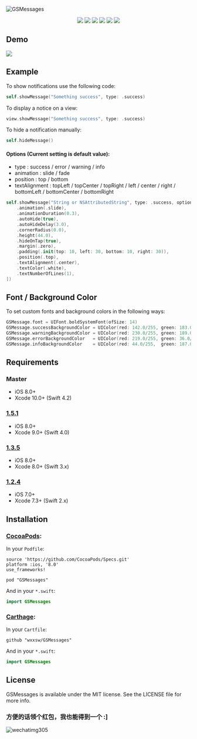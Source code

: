 ![GSMessages](https://github.com/wxxsw/GSMessages/blob/master/ScreenShots/logo.png)

<p align="center">
<a href="https://developer.apple.com/swift"><img src="https://img.shields.io/badge/language-swift4-f48041.svg?style=flat"></a>
<a href="https://developer.apple.com/ios"><img src="https://img.shields.io/badge/platform-iOS%208%2B-blue.svg?style=flat"></a>
<a href="https://github.com/Carthage/Carthage"><img src="https://img.shields.io/badge/Carthage-compatible-4BC51D.svg?style=flat"></a>
<a href="http://cocoadocs.org/docsets/GSMessages"><img src="https://img.shields.io/badge/Cocoapods-compatible-4BC51D.svg?style=flat"></a>
<a href="https://github.com/wxxsw/GSMessages/blob/master/LICENSE"><img src="http://img.shields.io/badge/license-MIT-lightgrey.svg?style=flat"></a>
<a href="https://github.com/wxxsw/GSMessages/tree/1.7.0"><img src="https://img.shields.io/badge/release-1.7.0-blue.svg"></a>
</p>

## Demo

![](https://github.com/wxxsw/GSMessages/blob/master/ScreenShots/demo.gif)

## Example

To show notifications use the following code:
```Swift
self.showMessage("Something success", type: .success)
```

To display a notice on a view:
```Swift
view.showMessage("Something success", type: .success)
```

To hide a notification manually:
```Swift
self.hideMessage()
```

#### Options (Current setting is default value):

- type          : success / error / warning / info
- animation     : slide / fade
- position      : top / bottom
- textAlignment : topLeft / topCenter / topRight / left / center / right / bottomLeft / bottomCenter / bottomRight

```Swift
self.showMessage("String or NSAttributedString", type: .success, options: [
    .animation(.slide),
    .animationDuration(0.3),
    .autoHide(true),
    .autoHideDelay(3.0),
    .cornerRadius(0.0),
    .height(44.0),
    .hideOnTap(true),
    .margin(.zero),
    .padding(.init(top: 10, left: 30, bottom: 10, right: 30)),
    .position(.top),
    .textAlignment(.center),
    .textColor(.white),
    .textNumberOfLines(1),
])
```

## Font / Background Color

To set custom fonts and background colors in the following ways:
```Swift
GSMessage.font = UIFont.boldSystemFont(ofSize: 14)
GSMessage.successBackgroundColor = UIColor(red: 142.0/255, green: 183.0/255, blue: 64.0/255,  alpha: 0.95)
GSMessage.warningBackgroundColor = UIColor(red: 230.0/255, green: 189.0/255, blue: 1.0/255,   alpha: 0.95)
GSMessage.errorBackgroundColor   = UIColor(red: 219.0/255, green: 36.0/255,  blue: 27.0/255,  alpha: 0.70)
GSMessage.infoBackgroundColor    = UIColor(red: 44.0/255,  green: 187.0/255, blue: 255.0/255, alpha: 0.90)
```

## Requirements

### Master

- iOS 8.0+
- Xcode 10.0+ (Swift 4.2)

### [1.5.1](https://github.com/wxxsw/GSMessages/tree/1.5.1)

- iOS 8.0+
- Xcode 9.0+ (Swift 4.0)

### [1.3.5](https://github.com/wxxsw/GSMessages/tree/1.3.5)

- iOS 8.0+
- Xcode 8.0+ (Swift 3.x)

### [1.2.4](https://github.com/wxxsw/GSMessages/tree/1.2.4)

- iOS 7.0+
- Xcode 7.3+ (Swift 2.x)

## Installation

### [CocoaPods](http://cocoapods.org/):

In your `Podfile`:
```
source 'https://github.com/CocoaPods/Specs.git'
platform :ios, '8.0'
use_frameworks!

pod "GSMessages"
```

And in your `*.swift`:
```swift
import GSMessages
```

### [Carthage](https://github.com/Carthage/Carthage):

In your `Cartfile`:

```
github "wxxsw/GSMessages"
```

And in your `*.swift`:
```swift
import GSMessages
```

## License

GSMessages is available under the MIT license. See the LICENSE file for more info.

### 方便的话领个红包，我也能得到一个 :]

![wechatimg305](https://user-images.githubusercontent.com/921863/49807430-0162b280-fd95-11e8-8ff2-5687e335029c.jpeg)
